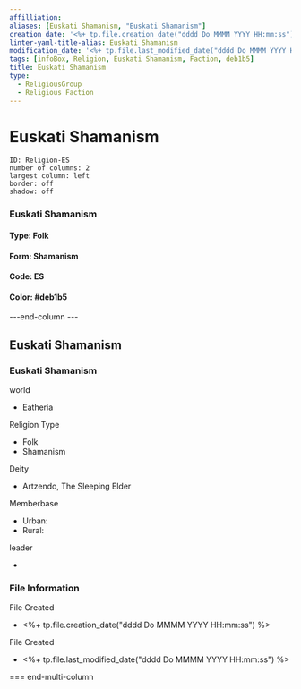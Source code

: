 ```yaml
---
affilliation: 
aliases: [Euskati Shamanism, "Euskati Shamanism"]
creation_date: '<%+ tp.file.creation_date("dddd Do MMMM YYYY HH:mm:ss") %>' 
linter-yaml-title-alias: Euskati Shamanism
modification_date: '<%+ tp.file.last_modified_date("dddd Do MMMM YYYY HH:mm:ss") %>'
tags: [infoBox, Religion, Euskati Shamanism, Faction, deb1b5]
title: Euskati Shamanism
type:
  - ReligiousGroup
  - Religious Faction
---
```

# Euskati Shamanism


```start-multi-column  
ID: Religion-ES  
number of columns: 2  
largest column: left
border: off
shadow: off
```

### Euskati Shamanism

#### Type: Folk

#### Form: Shamanism

#### Code: ES

#### **Color:** #deb1b5

---end-column ---
<html>
    <div class="infobox">
        <div class="heading">
            <h2>Euskati Shamanism</h2>
        </div>
        <div class="infobox-group">
            <div class="heading">
                <h3>Euskati Shamanism</h3>
            </div>
            <div class="infobox-datarow">
                <p class="data-heading">world</p>
                <ul class="data-content">
                    <li>Eatheria</li>
                </ul>
            </div>
            <div class="infobox-datarow">
                <p class="data-heading">Religion Type</p>
                <ul class="data-content">
                    <li>Folk</li>
                    <li>Shamanism</li>
                </ul>
            </div>
            <div class="infobox-datarow">
                <p class="data-heading">Deity</p>
                <ul class="data-content">
                    <li>Artzendo, The Sleeping Elder</li>
                </ul>
            </div>
            <div class="infobox-datarow">
                <p class="data-heading">Memberbase</p>
                <ul class="data-content">
                    <li>Urban: </li>
                    <li>Rural: </li>
                </ul>
            </div>
            <div class="infobox-datarow">
                <p class="data-heading">leader</p>
                <ul class="data-content">
                    <li></li>
                </ul>
            </div>
            <div class="heading">
				<h3>File Information</h3>
			</div>
			<div class="infobox-datarow">
				<p class="data-heading">File Created</p>
				<ul class="data-content">
					<li><%+ tp.file.creation_date("dddd Do MMMM YYYY HH:mm:ss") %></li>
				</ul>
			</div>
			<div class="infobox-datarow">
				<p class="data-heading">File Created</p>
				<ul class="data-content">
					<li><%+ tp.file.last_modified_date("dddd Do MMMM YYYY HH:mm:ss") %></li>
				</ul>
			</div>
        </div>
    </div>
</div>
</html>

=== end-multi-column